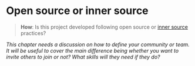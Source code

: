 # Open source or inner source

> **How**: Is this project developed following open source or [inner source](https://en.wikipedia.org/wiki/Inner_source) practices?

*This chapter needs a discussion on how to define your community or team.*
*It will be useful to cover the main difference being whether you want to invite others to join or not?*
*What skills will they need if they do?*